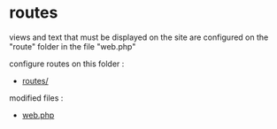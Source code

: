 # routes

views and text that must be displayed on the site are configured
on the "route" folder in the file "web.php"

configure routes on this folder :
  - [routes/](https://github.com/Geoffrey-Carpentier/1st_laravel_project/tree/main/routes)

modified files :
  - [web.php](https://github.com/Geoffrey-Carpentier/1st_laravel_project/blob/582a240708a039bf01b0245fdf2c778be89e3f09/routes/web.php)
